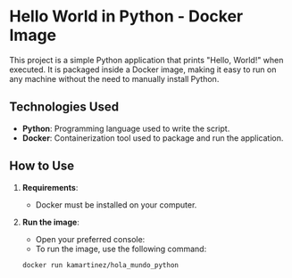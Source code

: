 # Hello World in Python - Docker Image

This project is a simple Python application that prints "Hello, World!" when executed. It is packaged inside a Docker image, making it easy to run on any machine without the need to manually install Python.

## Technologies Used

- **Python**: Programming language used to write the script.
- **Docker**: Containerization tool used to package and run the application.

## How to Use

1. **Requirements**:
   - Docker must be installed on your computer.

2. **Run the image**:
   - Open your preferred console:
   - To run the image, use the following command:

   ```bash
   docker run kamartinez/hola_mundo_python
